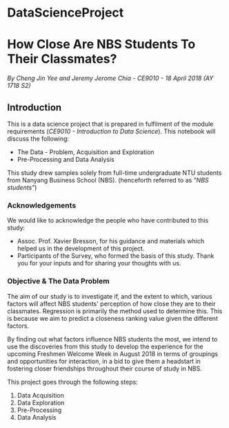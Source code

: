 # DataScienceProject

# How Close Are NBS Students To Their Classmates?
*By Cheng Jin Yee and Jeremy Jerome Chia - CE9010 - 18 April 2018 (AY 1718 S2)*

## Introduction

This is a data science project that is prepared in fulfilment of the module requirements (*CE9010 - Introduction to Data Science*). This notebook will discuss the following:

* The Data - Problem, Acquisition and Exploration
* Pre-Processing and Data Analysis

This study drew samples solely from full-time undergraduate NTU students from Nanyang Business School (NBS). (henceforth referred to as *"NBS students"*)

### Acknowledgements

We would like to acknowledge the people who have contributed to this study:

* Assoc. Prof. Xavier Bresson, for his guidance and materials which helped us in the development of this project.
* Participants of the Survey, who formed the basis of this study. Thank you for your inputs and for sharing your thoughts with us.

### Objective & The Data Problem
The aim of our study is to investigate if, and the extent to which, various factors will affect NBS students' perception of how close they are to their classmates. Regression is primarily the method used to determine this. This is because we aim to predict a closeness ranking value given the different factors.

By finding out what factors influence NBS students the most, we intend to use the discoveries from this study to develop the experience for the upcoming Freshmen Welcome Week in August 2018 in terms of groupings and opportunities for interaction, in a bid to give them a headstart in fostering closer friendships throughout their course of study in NBS.

This project goes through the following steps:
1) Data Acquisition
2) Data Exploration
3) Pre-Processing
4) Data Analysis 

